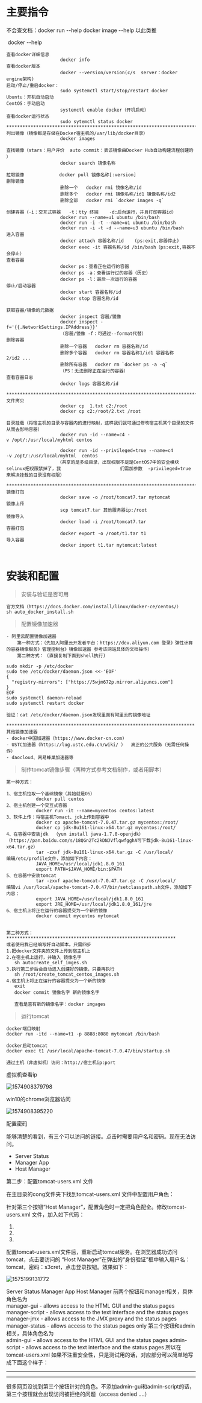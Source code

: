 # 主要指令

  不会查文档：docker run --help     docker image --help 以此类推

​                         docker --help

```
查看docker详细信息    
                    docker info
查看docker版本       
                    docker ‐‐version/version(c/s  server：docker engine架构)
启动/停止/重启docker：
                    sudo systemctl start/stop/restart docker
Ubuntu：开机自动启动 
CentOS：手动启动      
                    systemctl enable docker（开机启动）
查看docker运行状态    
                    sudo sytemctl status docker
******************************************************************************
列出镜像（镜像都是存储在Docker宿主机的/var/lib/docker目录）      
                    docker images

查找镜像（stars：用户评价  auto commit：表该镜像由Docker Hub自动构建流程创建的 ）  
                    docker search 镜像名称

拉取镜像             docker pull 镜像名称[:version]
删除镜像              
                    删除一个   docker rmi 镜像名称/id
                    删除多个   docker rmi 镜像名称/id1 镜像名称/id2
                    删除全部   docker rmi `docker images -q`
                    
创建容器（‐i：交互式容器   ‐t：tty 终端    ‐d:后台运行，并且打印容器id）           
                    docker run ‐‐name=u1 ubuntu /bin/bash
                    docker run ‐i ‐t ‐‐name=u1 ubuntu /bin/bash 
                    docker run ‐i ‐t ‐d ‐‐name=u3 ubuntu /bin/bash
进入容器             
                    docker attach 容器名称/id    (ps:exit,容器停止) 
                    docker exec ‐it 容器名称/id /bin/bash（ps:exit,容器不会停止） 
查看容器 
                    docker ps：查看正在运行的容器 
                    docker ps ‐a：查看运行过的容器（历史） 
                    docker ps ‐l：最后一次运行的容器      
停止/启动容器         
                    docker start 容器名称/id 
                    docker stop 容器名称/id

获取容器/镜像的元数据
                    docker inspect 容器/镜像
                    docker inspect ‐f='{{.NetworkSettings.IPAddress}}' 
                    （容器/镜像 ‐f：可通过‐‐format代替）
删除容器
                    删除一个容器   docker rm 容器名称/id
                    删除多个容器   docker rm 容器名称1/id1 容器名称2/id2 ...
                    删除所有容器   docker rm `docker ps ‐a ‐q`
                    （PS：无法删除正在运行的容器）
查看容器日志
                    docker logs 容器名称/id

******************************************************************************
文件拷贝             
                    docker cp  1.txt c2:/root
                    docker cp c2:/root/2.txt /root 

目录挂载（将宿主机的目录与容器内的进行映射，这样我们就可通过修改宿主机某个目录的文件从而去影响容器）   
                    docker run ‐id ‐‐name=c4 ‐v /opt/:/usr/local/myhtml centos
                    
                    docker run ‐id ‐‐privileged=true ‐‐name=c4                                                                    ‐v /opt/:/usr/local/myhtml  centos
                   （共享的是多级目录，出现权限不足是CentOS7中的安全模块selinux把权限禁掉了，我                      们需加参数  -privileged=true  来解决挂载的目录没有权限）

******************************************************************************
镜像打包
                    docker save ‐o /root/tomcat7.tar mytomcat
镜像上传
                    scp tomcat7.tar 其他服务器ip:/root
镜像导入
                    docker load ‐i /root/tomcat7.tar 
容器打包  
                    docker export ‐o /root/t1.tar t1 
导入容器  
                    docker import t1.tar mytomcat:latest  
                    
```

# 安装和配置

> 安装与验证是否可用

```
官方文档（https://docs.docker.com/install/linux/docker-ce/centos/）
sh auto_docker_install.sh  
```

> 配置镜像加速器

```
‐ 阿里云配置镜像加速器
    第一种方式：（先加入阿里云开发者平台：https://dev.aliyun.com 登录》弹性计算的容器镜像服务》管理控制台》镜像加速器 参考该网站具体的文档操作）
    第二种方式： (直接复制下面到shell执行)   

sudo mkdir -p /etc/docker
sudo tee /etc/docker/daemon.json <<-'EOF'
{
  "registry-mirrors": ["https://5wjm672p.mirror.aliyuncs.com"]
}
EOF
sudo systemctl daemon-reload
sudo systemctl restart docker

验证：cat /etc/docker/daemon.json发现里面有阿里云的镜像地址

**********************************************************************
其他镜像加速器
‐ docker中国加速器（https://www.docker‐cn.com) 
‐ USTC加速器（https://lug.ustc.edu.cn/wiki/ ）  真正的公共服务（无需任何操作） 
‐ daocloud、网易蜂巢加速器等
```
> 制作tomcat镜像步骤（两种方式参考文档制作，或者用脚本）

```
第一种方式：

1、宿主机拉取一个基础镜像（其始就是OS） 
           docker pull centos
2、宿主机创建一个交互式容器 
           docker run ‐it ‐‐name=mycentos centos:latest
3、软件上传：将宿主机Tomact、jdk上传到容器中 
           docker cp apache‐tomcat‐7.0.47.tar.gz mycentos:/root/ 
           docker cp jdk‐8u161‐linux‐x64.tar.gz mycentos:/root/
4、在容器中安装jdk  （yum install java‐1.7.0‐openjdk） （https://pan.baidu.com/s/18QGn2Tc2kDNJVflqwfgghA可下载jdk‐8u161‐linux‐x64.tar.gz）
           tar ‐zxvf jdk‐8u161‐linux‐x64.tar.gz ‐C /usr/local/ 
编辑/etc/profile文件，添加如下内容： 
           JAVA_HOME=/usr/local/jdk1.8.0_161 
           export PATH=$JAVA_HOME/bin:$PATH
5、在容器中安装tomcat 
           tar ‐zxvf apache‐tomcat‐7.0.47.tar.gz ‐C /usr/local/ 
编辑vi /usr/local/apache-tomcat-7.0.47/bin/setclasspath.sh文件，添加如下内容： 
           export JAVA_HOME=/usr/local/jdk1.8.0_161 
           export JRE_HOME=/usr/local/jdk1.8.0_161/jre
6、宿主机上将正在运行的容器提交为一个新的镜像
           docker commit mycentos mytomcat
 
 
第二种方式：        
***************************************************************
或者使用我已经编写好自动脚本。只需四步
1.把docker文件夹的文件上传到宿主机上
2.在宿主机上运行，并输入 镜像名字
   sh autocreate_self_imges.sh
3.执行第二步后会自动进入创建好的镜像，只要再执行
   sh /root/create_tomcat_centos_images.sh
4.宿主机上将正在运行的容器提交为一个新的镜像
   exit
   docker commit 镜像名字 新的镜像名字
   
   查看是否有新的镜像名字：docker imgages
```

> 运行tomcat

```
docker端口映射
docker run ‐itd ‐‐name=t1 ‐p 8888:8080 mytomcat /bin/bash 

docker启动tomcat
docker exec t1 /usr/local/apache‐tomcat‐7.0.47/bin/startup.sh

通过主机（非虚拟机）访问：http://宿主机ip:port

```

虚拟机查看ip

![1574908379798](assets/1574908379798.png)

win10的chrome浏览器访问

![1574908395220](assets/1574908395220.png)

配置密码



能够清楚的看到，有三个可以访问的链接。点击时需要用户名和密码。现在无法访问。

- Server Status
- Manager App
- Host Manager

第二步：配置tomcat-users.xml 文件

在主目录的cong文件夹下找到tomcat-users.xml 文件中配置用户角色：

针对第三个按钮“Host Manager”，配置角色时一定把角色配全。修改tomcat-users.xml 文件，加入如下代码：

1. <role rolename="admin-gui"/>  
2. <role rolename="manager-gui"/>    
3. <user username="tomcat" password="s3cret" roles="admin-gui,manager-gui"/>  

配置tomcat-users.xml文件后，重新启动tomcat服务。在浏览器成功访问tomcat，点击要访问的 “Host Manager”在弹出的“身份验证”框中输入用户名：tomcat，密码：s3cret，点击登录按钮。效果如下：

![1575199131772](assets/1575199131772.png)

Server Status
Manager App
Host Manager
前两个按钮和manager相关，具体角色名为    
manager-gui - allows access to the HTML GUI and the status pages
manager-script - allows access to the text interface and the status pages
manager-jmx - allows access to the JMX proxy and the status pages
manager-status - allows access to the status pages only
第三个按钮和admin相关，具体角色名为    
    admin-gui - allows access to the HTML GUI and the status pages
    admin-script - allows access to the text interface and the status pages
所以在 tomcat-users.xml 如果不注重安全性，只是测试用的话，对应部分可以简单地写成下面这个样子：

---------------------------------

   <role rolename="admin"/>
   <role rolename="manager-script"/>
   <role rolename="manager-gui"/>
   <role rolename="manager-jmx"/>
   <role rolename="manager-status"/>
   <role rolename="admin-gui"/>
   <role rolename="admin-script"/>

   <user username="admin" password="admin" roles="manager-gui,manager-script,manager-jmx,manager-status,admin-gui,admin-script"/>

---------------------------------

很多网页没说到第三个按钮针对的角色。不添加admin-gui和admin-script的话，第三个按钮就会出现访问被拒绝的问题（access denied ....）